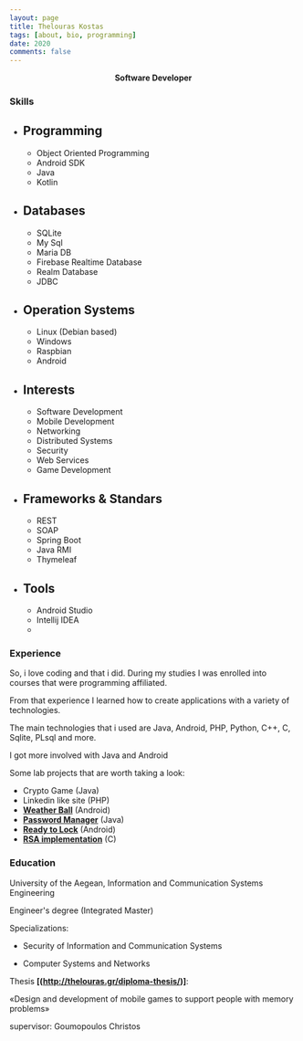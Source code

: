 ```yaml
---
layout: page
title: Thelouras Kostas
tags: [about, bio, programming]
date: 2020
comments: false
---
```

    
<center><a><b> Software Developer </b></a> </center>

### Skills
* ## Programming
   * Object Oriented Programming
   * Android SDK
   * Java
   * Kotlin
 * ## Databases
   * SQLite
   * My Sql
   * Maria DB
   * Firebase Realtime Database
   * Realm Database
   * JDBC
 * ## Operation Systems
   * Linux (Debian based)
   * Windows
   * Raspbian
   * Android
 * ## Interests
   * Software Development
   * Mobile Development
   * Networking
   * Distributed Systems
   * Security
   * Web Services
   * Game Development
 
 * ## Frameworks & Standars
   * REST 
   * SOAP
   * Spring Boot
   * Java RMI
   * Thymeleaf
 * ## Tools 
   * Android Studio
   * Intellij IDEA
   * 

### Experience

So, i love coding and that i did. During my studies I was enrolled into  courses that were programming affiliated.

From that experience I learned how to create applications with a variety of technologies.

The main technologies that i used are Java, Android, PHP, Python, C++, C, Sqlite, PLsql and more.

I got more involved with Java and Android

Some lab projects that are worth taking a look:

   - Crypto Game (Java)
   - Linkedin like site (PHP)
   - **[Weather Ball](http://thelouras.gr/weather-ball/)** (Android)
   - **[Password Manager](https://github.com/Thelouras58/PasswordManager)** (Java)
   - **[Ready to Lock](https://github.com/Thelouras58/ReadyToLock)** (Android)
   - **[RSA implementation](https://gist.github.com/Thelouras58/a3b04a3df0d167743084ff94442f52d8)** (C)

### Education

University of the Aegean, Information and Communication Systems Engineering

Engineer's degree (Integrated Master)

Specializations:

- Security of Information and Communication Systems

- Computer Systems and Networks

Thesis **[(http://thelouras.gr/diploma-thesis/)]**:

«Design and development of mobile games to support people with memory problems»

supervisor: Goumopoulos Christos
